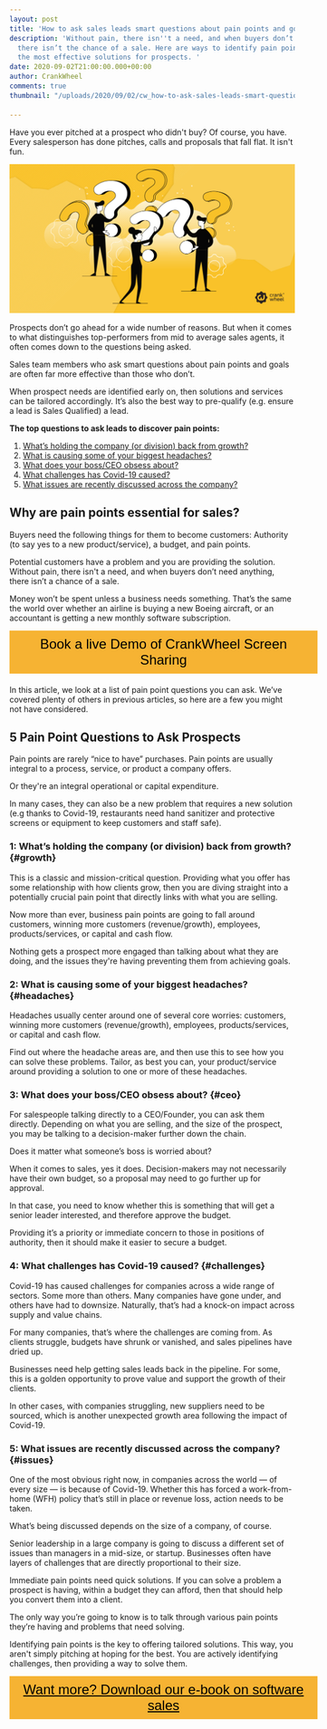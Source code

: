 ```yaml
---
layout: post
title: 'How to ask sales leads smart questions about pain points and goals '
description: 'Without pain, there isn''t a need, and when buyers don’t need anything,
  there isn’t the chance of a sale. Here are ways to identify pain points and present
  the most effective solutions for prospects. '
date: 2020-09-02T21:00:00.000+00:00
author: CrankWheel
comments: true
thumbnail: "/uploads/2020/09/02/cw_how-to-ask-sales-leads-smart-questions-about-pain-points-and-goals.jpg"

---
```

Have you ever pitched at a prospect who didn't buy? Of course, you have. Every salesperson has done pitches, calls and proposals that fall flat. It isn't fun.

![Business pain points questions screen share](/uploads/2020/09/02/cw_how-to-ask-sales-leads-smart-questions-about-pain-points-and-goals.jpg "Sales Leads pain points questions")

Prospects don’t go ahead for a wide number of reasons. But when it comes to what distinguishes top-performers from mid to average sales agents, it often comes down to the questions being asked.

Sales team members who ask smart questions about pain points and goals are often far more effective than those who don’t.

When prospect needs are identified early on, then solutions and services can be tailored accordingly. It’s also the best way to pre-qualify (e.g. ensure a lead is Sales Qualified) a lead.

**The top questions to ask leads to discover pain points:**

1. [What’s holding the company (or division) back from growth?](#growth)
2. [What is causing some of your biggest headaches?](#headaches)
3. [What does your boss/CEO obsess about?](#ceo)
4. [What challenges has Covid-19 caused?](#challenges)
5. [What issues are recently discussed across the company?](#issues)

## Why are pain points essential for sales?

Buyers need the following things for them to become customers: Authority (to say yes to a new product/service), a budget, and pain points.

Potential customers have a problem and you are providing the solution. Without pain, there isn't a need, and when buyers don’t need anything, there isn’t a chance of a sale.

Money won’t be spent unless a business needs something. That’s the same the world over whether an airline is buying a new Boeing aircraft, or an accountant is getting a new monthly software subscription.

<style>

.btn-signup {

padding-top: 11px !important;

border-radius: 0px !important;

background-color: #f6b333;

text-align: center;

padding: 10px 20px !important;

border: 0px !important;

width: 100%;

margin-bottom: 20px;

}

.btn-signup a {

color: black !important;

font-family: 'Titillium Web', sans-serif;

font-size: 24px !important;

font-weight: normal !important;

}

</style>

<div class="btn-signup"><a style="cursor: pointer;" class="crankwheel-com-showu-launch-button">Book a live Demo of CrankWheel Screen Sharing</a></div>

In this article, we look at a list of pain point questions you can ask. We’ve covered plenty of others in previous articles, so here are a few you might not have considered.

## 5 Pain Point Questions to Ask Prospects

Pain points are rarely “nice to have” purchases. Pain points are usually integral to a process, service, or product a company offers.

Or they're an integral operational or capital expenditure.

In many cases, they can also be a new problem that requires a new solution (e.g thanks to Covid-19, restaurants need hand sanitizer and protective screens or equipment to keep customers and staff safe).

### 1: What’s holding the company (or division) back from growth? {#growth}

This is a classic and mission-critical question. Providing what you offer has some relationship with how clients grow, then you are diving straight into a potentially crucial pain point that directly links with what you are selling.

Now more than ever, business pain points are going to fall around customers, winning more customers (revenue/growth), employees, products/services, or capital and cash flow.

Nothing gets a prospect more engaged than talking about what they are doing, and the issues they're having preventing them from achieving goals.

### 2: What is causing some of your biggest headaches? {#headaches}

Headaches usually center around one of several core worries: customers, winning more customers (revenue/growth), employees, products/services, or capital and cash flow.

Find out where the headache areas are, and then use this to see how you can solve these problems. Tailor, as best you can, your product/service around providing a solution to one or more of these headaches.

### 3: What does your boss/CEO obsess about? {#ceo}

For salespeople talking directly to a CEO/Founder, you can ask them directly. Depending on what you are selling, and the size of the prospect, you may be talking to a decision-maker further down the chain.

Does it matter what someone’s boss is worried about?

When it comes to sales, yes it does. Decision-makers may not necessarily have their own budget, so a proposal may need to go further up for approval.

In that case, you need to know whether this is something that will get a senior leader interested, and therefore approve the budget.

Providing it’s a priority or immediate concern to those in positions of authority, then it should make it easier to secure a budget.

### 4: What challenges has Covid-19 caused? {#challenges}

Covid-19 has caused challenges for companies across a wide range of sectors. Some more than others. Many companies have gone under, and others have had to downsize. Naturally, that’s had a knock-on impact across supply and value chains.

For many companies, that’s where the challenges are coming from. As clients struggle, budgets have shrunk or vanished, and sales pipelines have dried up.

Businesses need help getting sales leads back in the pipeline. For some, this is a golden opportunity to prove value and support the growth of their clients.

In other cases, with companies struggling, new suppliers need to be sourced, which is another unexpected growth area following the impact of Covid-19.

### 5: What issues are recently discussed across the company? {#issues}

One of the most obvious right now, in companies across the world — of every size — is because of Covid-19. Whether this has forced a work-from-home (WFH) policy that’s still in place or revenue loss, action needs to be taken.

What’s being discussed depends on the size of a company, of course.

Senior leadership in a large company is going to discuss a different set of issues than managers in a mid-size, or startup. Businesses often have layers of challenges that are directly proportional to their size.

Immediate pain points need quick solutions. If you can solve a problem a prospect is having, within a budget they can afford, then that should help you convert them into a client.

The only way you’re going to know is to talk through various pain points they’re having and problems that need solving.

Identifying pain points is the key to offering tailored solutions. This way, you aren't simply pitching at hoping for the best. You are actively identifying challenges, then providing a way to solve them.

<style> .btn-signup { padding-top: 11px !important; border-radius: 0px !important; background-color: #f6b333; text-align: center; padding: 10px 20px !important; border: 0px !important; width: 100%; margin-bottom: 20px; } .btn-signup a { color: black !important; font-family: 'Titillium Web', sans-serif; font-size: 24px !important; font-weight: normal !important; } </style>

<div class="btn-signup"><a style="cursor: pointer;" href="/sign-up-to-download">Want more? Download our e-book on software sales</a></div>